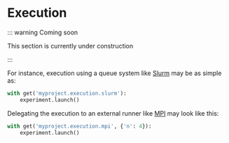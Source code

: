 # Execution

::: warning Coming soon

This section is currently under construction

:::

For instance, execution using a queue system like [Slurm](https://slurm.schedmd.com/documentation.html) may be as simple as:

```python
with get('myproject.execution.slurm'):
    experiment.launch()
```

Delegating the execution to an external runner like [MPI](https://www.open-mpi.org/) may look like this:

```python
with get('myproject.execution.mpi', {'n': 4}):
    experiment.launch()
```
